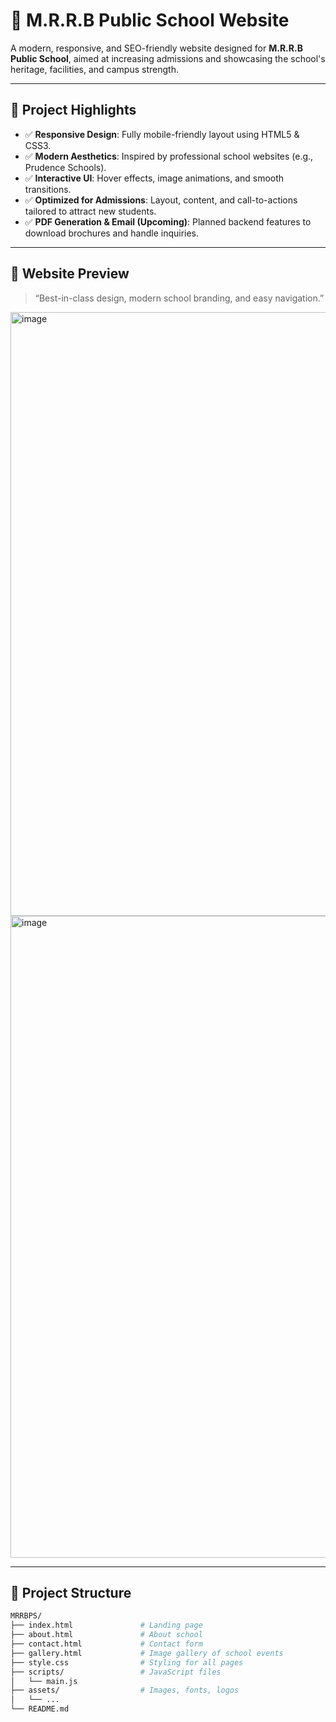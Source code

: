 
# 🏫 M.R.R.B Public School Website

A modern, responsive, and SEO-friendly website designed for **M.R.R.B Public School**, aimed at increasing admissions and showcasing the school's heritage, facilities, and campus strength.



---

## 🚀 Project Highlights

- ✅ **Responsive Design**: Fully mobile-friendly layout using HTML5 & CSS3.
- ✅ **Modern Aesthetics**: Inspired by professional school websites (e.g., Prudence Schools).
- ✅ **Interactive UI**: Hover effects, image animations, and smooth transitions.
- ✅ **Optimized for Admissions**: Layout, content, and call-to-actions tailored to attract new students.
- ✅ **PDF Generation & Email (Upcoming)**: Planned backend features to download brochures and handle inquiries.

---

## 📸 Website Preview

> “Best-in-class design, modern school branding, and easy navigation.”

<img width="1918" height="966" alt="image" src="https://github.com/user-attachments/assets/12e125f5-f6ea-445f-8e04-8013fee58edf" />
<img width="1917" height="1027" alt="image" src="https://github.com/user-attachments/assets/795aa1af-eebe-460d-b3d4-6e2984834815" />


---

## 📁 Project Structure

```bash
MRRBPS/
├── index.html               # Landing page
├── about.html               # About school
├── contact.html             # Contact form
├── gallery.html             # Image gallery of school events
├── style.css                # Styling for all pages
├── scripts/                 # JavaScript files
│   └── main.js
├── assets/                  # Images, fonts, logos
│   └── ...
└── README.md



